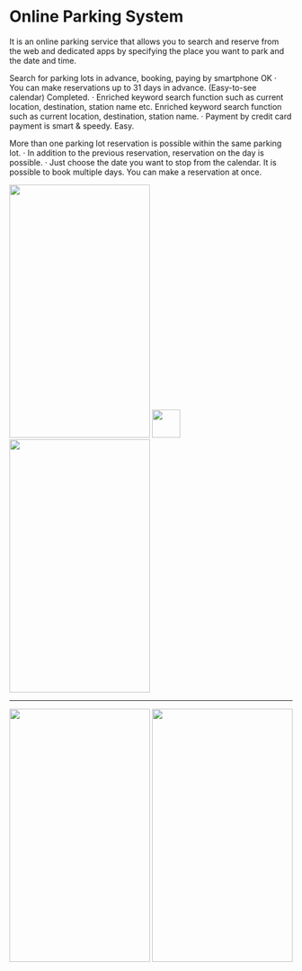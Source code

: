 # Online Parking System
It is an online parking service that allows you to search and reserve from the web and dedicated apps by specifying the place you want to park and the date and time.


 Search for parking lots in advance, booking, paying by smartphone OK
· You can make reservations up to 31 days in advance. (Easy-to-see calendar) Completed.
· Enriched keyword search function such as current location, destination, station name etc. Enriched keyword search function such as current location, destination, station name.
· Payment by credit card payment is smart & speedy. Easy.

 More than one parking lot reservation is possible within the same parking lot.
· In addition to the previous reservation, reservation on the day is possible.
· Just choose the date you want to stop from the calendar. It is possible to book multiple days. You can make a reservation at once.

<img height="450px;" width="250px;" src="https://lh3.googleusercontent.com/gLeGblmk1z-m5dE5fICDIrMfznWp4yTzB6CHEyeGMQaCLCnJ4BX2uF7688KA4MYGhMawUYzYc02_SkB3-WUefBEYcz98HV8ZM7rSNQsPGXUw0YPNer99FN9h3zyHFwGxQbcaV_Sl48QXlKBiVZbODNuHtzH11E8waYE5x_V5aO5cOq1roNnpelaLUa-2f7roD_f1SHH5fyIwixV9ETxXMSEP2ONQv2ZC02TdUpmzaP0PDF7_g_ZedkAMJuXd2FWJxjaxpofxeHeRXbg5_CcH93XEWweWxHAxJxdgebaCc3PSE1Qb01Q0ZpW4FpNkcFHHeoeDDQX3SCqIyP69rn_T5Tgax63kI3ybyELV1LadNO2kznAvrHIRb1m-8zX_XJrY_IOo-LeHyE49UfFzOLrt0JCzD0oBL6x69_AsiEnT4IQJ0T0mfOfuBFNaO2Gb2ETrzF0ROAyrqloQ6wQCTdE_q-neOGLVA54uo-Q2R74lk7VH0qFXSfjJM2TiWbU6_fTLtIVmsUF_xdXtra4fNepitMkHuGJ0RRZWNXnQW_TbSdwK-tgGyypG-r_Kw0bkg2r3WodN2svK-_ihqaQiS_vbvMLZItURbGP0QcjtORKyy6o_GSsF=w371-h671-no">
<img height="450px;" width="250px;" src="https://lh3.googleusercontent.com/5D4-Bbnt8fLnKK2GmOBeskIr3uBcAxWxk3GWadOc9JkafcnB6f8JnfxXWUhkpq8ng9xxs6VuWcqH3DiNN2-mZ706bR7XoYCasz6pIPMlZSBr85xq-_SBoueeboNVHqezTyThhzovZYSbKk0nKPdNyWDqg2SRnqtM67Cm-m31Z-BMyBQKvJMuOAXqq42x2grIwWuJQRjD-TeAs01sPRiLwdBaQUTyAB7YEFcw8QuA1feV3KKAnu5dvXt-xdKJuk4ss1SGJHzksLlVEljQo1uxShKcDX9hb4co1ISVtv7W3ZP8Rmf57TWh5hyRz5DwtCYA6wh2Jhsrl4lJFdQYsACqqGM43yi7ixSroChj2y-SJ29QJgxFdjEOLDQGxdnfxaEY97VKXJayee1297W8IxGm9AntNveKNLHMjg4SL9OO2YnLnGj-t-FAMt0Z9Pxg5zKB9EbL-CHQNKbkU9ncCJyscIEGJ5Y2kaMbqM4fuIvY8mTE2FJa-R2KQah8jfNKc7fJql1GBPJZHfmpxan_US6-6q9W6PHQ9xEjIH2GV1AFElnX2fwCm-DyTWHjrd7zX4YQbcutzXTPKUNU6hLOhWXfOUxvqHTTTiDqfPPtUMIa8IGMD4WVuINm=w375-h667-no" style="height:50px;width:50px;">
<img height="450px;" width="250px;" src="https://lh3.googleusercontent.com/SvykDB-ArHx2gcMCAPd7oGs41PJIkwqO7-mldEnca2aVZK4LPeoundhJ_N0nnqsd6qaE2arMaPU81vmMpV_5ccJ_NsE3HKu7dN59a8FJ4PghNsgh1Nzfzim829BcGI0GCYx2dOAbjBN0r-hU0ZUf4FoBb4xzBFLSsiwRKwth4muyts-8hx1A7Fw5w0iMIn78jEqVF8xvubTyuIURL1d2pdc7NL2-TvHZ5P0gQ4y0fPF4Cg82J2WhjIcm2_pKlps-YeqzyPcN7fML3nAjjQ0gSDMQzx7dwXpaYrYoqT0D2qYHR1cSSDXpTFa_h0O2sLqNUkIJKb11Hj37HUmDyGpaaC3UmvrE7zT9-vf8iS4w0sdE-mcKIlmm2jCsqdKjJgd6XN0jm87C1PVLXBy3JqzCM7n_U6cvCnoltMNJXrZqkV168SRTWaUxXJBUqDQYawgG_l3enSynl3d83_QWySTbAJCc7H0U_bZArl2_5w4ReYTjfKfBgyjoFsXnihwBiab0fgZ_g8HOG6a0p3658_6U2YRLqsmoIguvL_6P6JGqdHL-eYNooiMK-MbwYslFaD6gCqgnVEXQl2eDWlfHEQknUe_85WMmuIkCP-q098OGmT7J5Vvm=w375-h665-no">
<hr/>

<img height="450px;" width="250px;" src="https://lh3.googleusercontent.com/dUFj_4MwXz4acfBtkuWU95yDLAsLHtLA6osY2FpBERQOKpgyBgqI-HUzyxERqMTXM3-26zOqREQzEVcl3K9y7zeLs8Nw16FL8AlkuqEE3gYjGWZOfAIA7UjAEs0E3-oX2UVtNEDWdXq38oXywvm6GsJBV7QWPpY19VUCRZDS_QhGNZk99wGm5od4jswU-ihCI4aXgILZL9Kdghr2ehIDrn918zDLTIEEyj4zdUWF9RmwWmTm1kS7I8nZNoEoCNdlaA2DBplc4bC9ZYjR6_sjXZh2Nog-E4MgAZEQXl6zGxCFrwZYikQ2OwNr63HuEJ_PE8-42Q6GjMsafyQNooEils_SyK7knIanBjJopkNw5Jcf9jZaUiopkc1zcY8zX517A4QgVag64E3Oql4fSx50_acTHH-g_SfvMyCzJNPFZyv9OmbzkEJNpYEHk-d8hdMz3hELNjWtaQemLbr8UFvIeolXKq-hBkBoANdeVyzwGZlhQss2OI0EF_8qfHj9aJzWH_CL1Y3Chhi--SkNcaCHJrlPcEYiMmU_WtJJmjXWE_cIiQe2rhSP9d1QAfoGeRcU-saZIOPLquHDjotedfZGe5k1z8NrWWTc-RFZkly62wkg6y7G=w375-h669-no">
<img height="450px;" width="250px;" src="https://lh3.googleusercontent.com/HGKuA__b43JhlK0clQrWJ89K_oY5ZNK75JDonepDF_N2tvIuWcCB4d10kVQPnA2g8gZc-ipUuWCg_GI3EP2lZkVU9DuPU_eQ9YUD7YIu7Vl86TqLzt6Rj9wnP9Ozff0JZyXGr6TnuyRsBMVtDV7_NI8bZNZezASA2ocK3HM_8Op9OHHsw1Rq0cDdteMsce9JFUSf5a8Twle_rBMTziOYzCrKTwQdJg9-WQtZL_MtnhmE-5cYkifV5FV-kuv3NrBSAqTiSoEykani9Dr2oFa5ct7RoqbEz0t9xCFGYD-R4wvj_bp1_rxf_zAMZmn7Xkz-Aw41-bTGu3Zc-KjFVaNrjm1KtBUeRaXVpMR4fQVrsrUrSsPeqIpud8pptQZoN9is0qfJuW53lh-YVlNyDshDQs5olMuB0pjEvtDhz0LySIPOGGUQ7fszsiWrC2b7bE-fbEd_H_gujCw7UjSRbJst19UlL77IpfoYtUDuqHQk7rvg7rqAGU6VgJAH52wQknOrwyDDasBxIK9WnYypiTmVFrPOwQ1ATRtlyFPsxs3vH6kDl76S_KdoO4tqua1TXCts0AE3HeNrsQ57yuclZHFWqI9Hcp2NvTNUUc_6UYDSwN_E2Vho=w375-h667-no">

